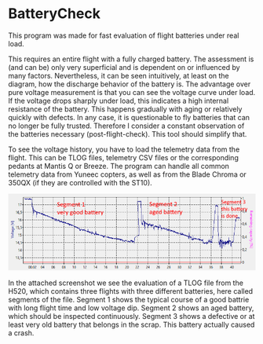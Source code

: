 # BatteryCheck
This program was made for fast evaluation of flight batteries under real load.

This requires an entire flight with a fully charged battery. The assessment is (and can be) only very superficial and is dependent on or influenced by many factors. Nevertheless, it can be seen intuitively, at least on the diagram, how the discharge behavior of the battery is. The advantage over pure voltage measurement is that you can see the voltage curve under load. If the voltage drops sharply under load, this indicates a high internal resistance of the battery. This happens gradually with aging or relatively quickly with defects.
In any case, it is questionable to fly batteries that can no longer be fully trusted. Therefore I consider a constant observation of the batteries necessary (post-flight-check).
This tool should simplify that.

To see the voltage history, you have to load the telemetry data from the flight. This can be TLOG files, telemetry CSV files or the corresponding pedants at Mantis Q or Breeze. The program can handle all common telemetry data from Yuneec copters, as well as from the Blade Chroma or 350QX (if they are controlled with the ST10).

![Examples](Examples_en.png)

In the attached screenshot we see the evaluation of a TLOG file from the H520, which contains three flights with three different batteries, here called segments of the file.
Segment 1 shows the typical course of a good battrie with long flight time and low voltage dip.
Segment 2 shows an aged battery, which should be inspected continuously.
Segment 3 shows a defective or at least very old battery that belongs in the scrap. This battery actually caused a crash.
